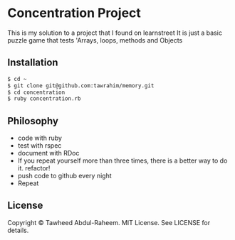 # Concentration Project
This is my solution to a project that I found on learnstreet 
It is just a basic puzzle game that tests 'Arrays, loops, methods and Objects

## Installation
```bash
$ cd ~
$ git clone git@github.com:tawrahim/memory.git
$ cd concentration
$ ruby concentration.rb
```

## Philosophy
* code with ruby
* test with rspec
* document with RDoc
* If you repeat yourself more than three times, there is a better way to do it. refactor!
* push code to github every night
* Repeat

## License

Copyright © Tawheed Abdul-Raheem.  MIT License.  See LICENSE for details.

